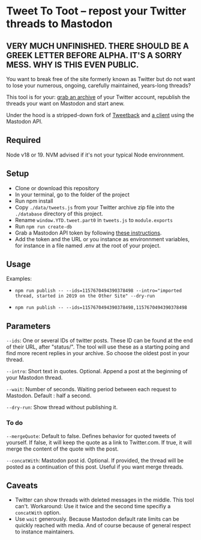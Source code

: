 # Tweet To Toot – repost your Twitter threads to Mastodon

## VERY MUCH UNFINISHED. THERE SHOULD BE A GREEK LETTER BEFORE ALPHA. IT'S A SORRY MESS. WHY IS THIS EVEN PUBLIC.

You want to break free of the site formerly known as Twitter but do not want to lose your numerous, ongoing, carefully maintained, years-long threads?

This tool is for your: [grab an archive](https://twitter.com/settings/download_your_data) of your Twitter account, republish the threads your want on Mastodon and start anew.

Under the hood is a stripped-down fork of [Tweetback](https://github.com/tweetback/tweetback) and [a client](https://github.com/neet/masto.js/) using the Mastodon API.

## Required

Node v18 or 19. NVM advised if it's not your typical Node environnment.

## Setup

- Clone or download this repository
- In your terminal, go to the folder of the project
- Run npm install
- Copy `./data/tweets.js` from your Twitter archive zip file into the `./database` directory of this project.
- Rename `window.YTD.tweet.part0` in `tweets.js` to `module.exports`
- Run `npm run create-db`
- Grab a Mastodon API token by following [these instructions](https://neet.github.io/masto.js/#md:quick-start).
- Add the token and the URL or you instance as environnment variables, for instance in a file named .env at the root of your project.

## Usage

Examples:

- `npm run publish -- --ids=1157670494390378498 --intro="imported thread, started in 2019 on the Other Site" --dry-run`

- `npm run publish -- --ids=1157670494390378498,1157670494390378498`


## Parameters

`--ids`: One or several IDs of twitter posts. These ID can be found at the end of their URL, after "status/". The tool will use these as a starting poing and find more recent replies in your archive. So choose the oldest post in your thread.

`--intro`: Short text in quotes. Optional. Append a post at the beginning of your Mastodon thread.

`--wait`: Number of seconds. Waiting period between each request to Mastodon. Default : half a second.

`--dry-run`: Show thread without publishing it.

### To do

`--mergeQuote`:  Default to false. Defines behavior for quoted tweets of yourself. If false, it will keep the quote as a link to Twitter.com. If true, it will merge the content of the quote with the post.

`--concatWith`: Mastodon post id. Optional. If provided, the thread will be posted as a continuation of this post. Useful if you want merge threads.


## Caveats

- Twitter can show threads with deleted messages in the middle. This tool can't. Workaround: Use it twice and the second time specifiy a `concatWith` option.
- Use `wait` generously. Because Mastodon default rate limits can be quickly reached with media. And of course because of general respect to instance maintainers.

